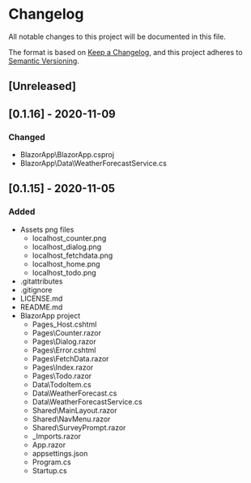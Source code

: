 # Changelog
All notable changes to this project will be documented in this file.

The format is based on [Keep a Changelog](https://keepachangelog.com/en/1.0.0/),
and this project adheres to [Semantic Versioning](https://semver.org/spec/v2.0.0.html).

## [Unreleased]

## [0.1.16] - 2020-11-09
### Changed
- BlazorApp\BlazorApp.csproj
- BlazorApp\Data\WeatherForecastService.cs

## [0.1.15] - 2020-11-05
### Added
- Assets png files
  - localhost_counter.png
  - localhost_dialog.png
  - localhost_fetchdata.png
  - localhost_home.png
  - localhost_todo.png
- .gitattributes
- .gitignore
- LICENSE.md
- README.md
- BlazorApp project
  - Pages\_Host.cshtml
  - Pages\Counter.razor
  - Pages\Dialog.razor
  - Pages\Error.cshtml
  - Pages\FetchData.razor
  - Pages\Index.razor
  - Pages\Todo.razor
  - Data\TodoItem.cs
  - Data\WeatherForecast.cs
  - Data\WeatherForecastService.cs
  - Shared\MainLayout.razor
  - Shared\NavMenu.razor
  - Shared\SurveyPrompt.razor
  - _Imports.razor
  - App.razor
  - appsettings.json
  - Program.cs
  - Startup.cs
